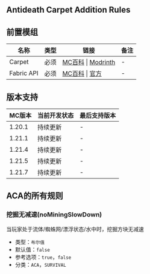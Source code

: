 ## Antideath Carpet Addition Rules

## 前置模组

| 名称          | 类型 | 链接                                                                                                                                                                       | 备注 |
|-------------|----|--------------------------------------------------------------------------------------------------------------------------------------------------------------------------|----|
| Carpet      | 必须 | [MC百科](https://www.mcmod.cn/class/2361.html) &#124; [Modrinth](https://modrinth.com/mod/carpet) | -  |
| Fabric API  | 必须 | [MC百科](https://www.mcmod.cn/class/3124.html) &#124; [官方](https://fabricmc.net/)                                                                                          | - |

## 版本支持

| MC版本   | 当前开发状态 | 最后支持版本 |  
|--------|------|--------|
| 1.20.1 | 持续更新 | -      |
| 1.21.1 | 持续更新   | -      |
| 1.21.4 | 持续更新   | -      |
| 1.21.5 | 持续更新   | -      |
| 1.21.7 | 持续更新   | -      |





## ACA的所有规则

### 挖掘无减速(noMiningSlowDown)

当玩家处于流体/蜘蛛网/漂浮状态/水中时，挖掘方块无减速

- 类型：`布尔值`
- 默认值：`false`
- 参考选项：`true`，`false`
- 分类：`ACA`，`SURVIVAL`

